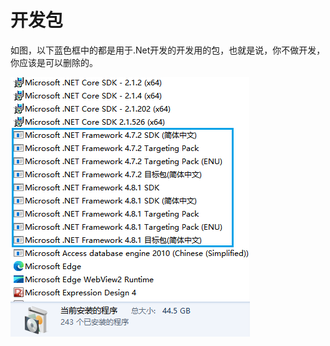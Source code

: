 # 开发包

如图，以下蓝色框中的都是用于.Net开发的开发用的包，也就是说，你不做开发，你应该是可以删除的。

![image-20230201172519182](开发包.assets/image-20230201172519182.png)